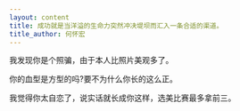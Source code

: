 ```yaml
---
layout: content
title: 成功就是当洋溢的生命力突然冲决堤坝而汇入一条合适的渠道。
title_author: 何怀宏
---
```

<p>我发现你是个照骗，由于本人比照片美观多了。</p>
<p>你的血型是方型的吗?要不为什么你长的这么正。</p>
<p>我觉得你太自恋了，说实话就长成你这样，选美比赛最多拿前三。</p>